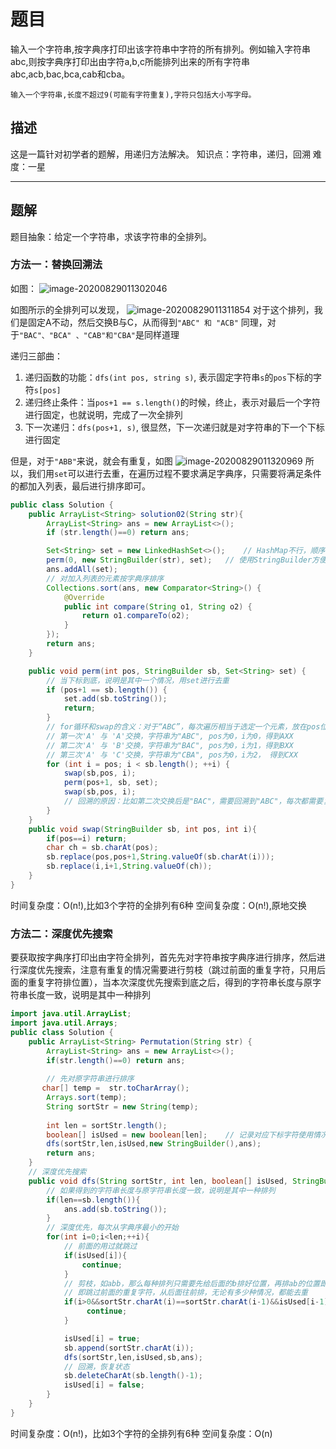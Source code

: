 # 题目

输入一个字符串,按字典序打印出该字符串中字符的所有排列。例如输入字符串abc,则按字典序打印出由字符a,b,c所能排列出来的所有字符串abc,acb,bac,bca,cab和cba。

```
输入一个字符串,长度不超过9(可能有字符重复),字符只包括大小写字母。
```



## 描述

这是一篇针对初学者的题解，用递归方法解决。
知识点：字符串，递归，回溯
难度：一星

------

## 题解

题目抽象：给定一个字符串，求该字符串的全排列。

### 方法一：替换回溯法

如图：
![image-20200829011302046](https://gitee.com/zero049/MyNoteImages/raw/master/image-20200829011302046.png) 

如图所示的全排列可以发现，
![image-20200829011311854](https://gitee.com/zero049/MyNoteImages/raw/master/image-20200829011311854.png)
对于这个排列，我们是固定A不动，然后交换B与C，从而得到`"ABC" 和 "ACB"`
同理，对于`"BAC"、"BCA" 、"CAB"和"CBA"`是同样道理

递归三部曲：

1. 递归函数的功能：`dfs(int pos, string s)`, 表示固定字符串`s`的`pos`下标的字符`s[pos]` 
2. 递归终止条件：当`pos+1 == s.length()`的时候，终止，表示对最后一个字符进行固定，也就说明，完成了一次全排列 
3. 下一次递归：`dfs(pos+1, s)`, 很显然，下一次递归就是对字符串的下一个下标进行固定 

但是，对于`"ABB"`来说，就会有重复，如图
![image-20200829011320969](https://gitee.com/zero049/MyNoteImages/raw/master/image-20200829011320969.png)
所以，我们用`set`可以进行去重，在遍历过程不要求满足字典序，只需要将满足条件的都加入列表，最后进行排序即可。

```java
public class Solution {
    public ArrayList<String> solution02(String str){
        ArrayList<String> ans = new ArrayList<>();
        if (str.length()==0) return ans;

        Set<String> set = new LinkedHashSet<>();    // HashMap不行，顺序会根据key的hash改变
        perm(0, new StringBuilder(str), set);   // 使用StringBuilder方便替换字符
        ans.addAll(set);
        // 对加入列表的元素按字典序排序
        Collections.sort(ans, new Comparator<String>() {
            @Override
            public int compare(String o1, String o2) {
                return o1.compareTo(o2);
            }
        });
        return ans;
    }

    public void perm(int pos, StringBuilder sb, Set<String> set) {
        // 当下标到底，说明是其中一个情况，用set进行去重
        if (pos+1 == sb.length()) {
            set.add(sb.toString());
            return;
        }
        // for循环和swap的含义：对于“ABC”，每次遍历相当于选定一个元素，放在pos位置
        // 第一次'A' 与 'A'交换，字符串为"ABC", pos为0，i为0，得到AXX
        // 第二次'A' 与 'B'交换，字符串为"BAC", pos为0，i为1，得到BXX
        // 第三次'A' 与 'C'交换，字符串为"CBA", pos为0，i为2， 得到CXX
        for (int i = pos; i < sb.length(); ++i) {
            swap(sb,pos, i);
            perm(pos+1, sb, set);
            swap(sb,pos, i);
            // 回溯的原因：比如第二次交换后是"BAC"，需要回溯到"ABC"，每次都需要复原
        }
    }
    public void swap(StringBuilder sb, int pos, int i){
        if(pos==i) return;
        char ch = sb.charAt(pos);
        sb.replace(pos,pos+1,String.valueOf(sb.charAt(i)));
        sb.replace(i,i+1,String.valueOf(ch));
    }
}
```

时间复杂度：O(n!),比如3个字符的全排列有6种
空间复杂度：O(n!),原地交换



### 方法二：深度优先搜索

要获取按字典序打印出由字符全排列，首先先对字符串按字典序进行排序，然后进行深度优先搜索，注意有重复的情况需要进行剪枝（跳过前面的重复字符，只用后面的重复字符排位置），当本次深度优先搜索到底之后，得到的字符串长度与原字符串长度一致，说明是其中一种排列

```java
import java.util.ArrayList;
import java.util.Arrays;
public class Solution {
    public ArrayList<String> Permutation(String str) {
        ArrayList<String> ans = new ArrayList<>();
        if(str.length()==0) return ans;
        
        // 先对原字符串进行排序
       char[] temp =  str.toCharArray();
        Arrays.sort(temp);  
        String sortStr = new String(temp);
        
        int len = sortStr.length();
        boolean[] isUsed = new boolean[len];	// 记录对应下标字符使用情况
        dfs(sortStr,len,isUsed,new StringBuilder(),ans);
        return ans;
    }
    // 深度优先搜索
    public void dfs(String sortStr, int len, boolean[] isUsed, StringBuilder sb, ArrayList<String> ans){
        // 如果得到的字符串长度与原字符串长度一致，说明是其中一种排列
        if(len==sb.length()){
            ans.add(sb.toString());
        }
		// 深度优先，每次从字典序最小的开始
        for(int i=0;i<len;++i){
            // 前面的用过就跳过
            if(isUsed[i]){
                continue;
            }
            // 剪枝，如abb，那么每种排列只需要先给后面的b排好位置，再排ab的位置即可
            // 即跳过前面的重复字符，从后面往前排，无论有多少种情况，都能去重
            if(i>0&&sortStr.charAt(i)==sortStr.charAt(i-1)&&isUsed[i-1]){
                 continue;
            }

            isUsed[i] = true;
            sb.append(sortStr.charAt(i));
            dfs(sortStr,len,isUsed,sb,ans);
            // 回溯，恢复状态
            sb.deleteCharAt(sb.length()-1);
            isUsed[i] = false;
        }
    }
}
```

时间复杂度：O(n!)，比如3个字符的全排列有6种
空间复杂度：O(n)